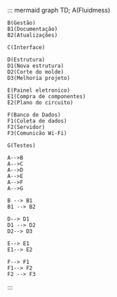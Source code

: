 ::: mermaid
graph TD;
    A(Fluidmess)

    B(Gestão)
    B1(Documentação)
    B2(Atualizações)

    C(Interface)
    
    D(Estrutura)
    D1(Nova estrutura)
    D2(Corte do molde)
    D3(Melhoria projeto)

    E(Painel eletronico)
    E1(Compra de componentes)
    E2(Plano do circuito)

    F(Banco de Dados)
    F1(Coleta de dados)
    F2(Servidor)
    F3(Comunicão Wi-Fi)

    G(Testes)

    A-->B
    A-->C
    A-->D
    A-->E
    A-->F
    A-->G

    B --> B1
    B1 --> B2

    D--> D1
    D1 --> D2
    D2--> D3

    E--> E1
    E1--> E2
    
    F--> F1
    F1--> F2
    F2 --> F3
:::

